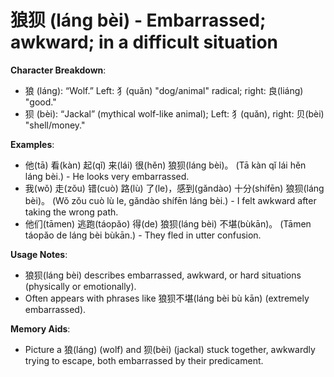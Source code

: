 # **狼狈 (láng bèi) - Embarrassed; awkward; in a difficult situation**

**Character Breakdown**:  
- 狼 (láng): “Wolf.” Left: 犭(quǎn) "dog/animal" radical; right: 良(liáng) "good."  
- 狈 (bèi): “Jackal” (mythical wolf-like animal); Left: 犭(quǎn), right: 贝(bèi) "shell/money."

**Examples**:  
- 他(tā) 看(kàn) 起(qǐ) 来(lái) 很(hěn) 狼狈(láng bèi)。 (Tā kàn qǐ lái hěn láng bèi.) - He looks very embarrassed.  
- 我(wǒ) 走(zǒu) 错(cuò) 路(lù) 了(le)，感到(gǎndào) 十分(shífēn) 狼狈(láng bèi)。 (Wǒ zǒu cuò lù le, gǎndào shífēn láng bèi.) - I felt awkward after taking the wrong path.  
- 他们(tāmen) 逃跑(táopǎo) 得(de) 狼狈(láng bèi) 不堪(bùkān)。 (Tāmen táopǎo de láng bèi bùkān.) - They fled in utter confusion.

**Usage Notes**:  
- 狼狈(láng bèi) describes embarrassed, awkward, or hard situations (physically or emotionally).  
- Often appears with phrases like 狼狈不堪(láng bèi bù kān) (extremely embarrassed).

**Memory Aids**:  
- Picture a 狼(láng) (wolf) and 狈(bèi) (jackal) stuck together, awkwardly trying to escape, both embarrassed by their predicament.